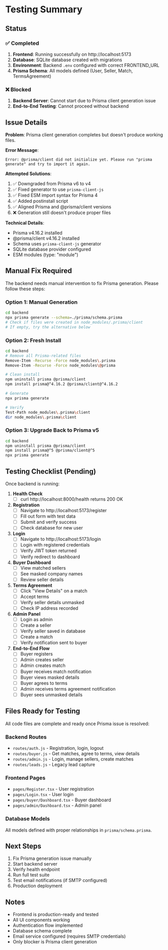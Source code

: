 # Testing Summary

## Status

### ✅ Completed
1. **Frontend**: Running successfully on http://localhost:5173
2. **Database**: SQLite database created with migrations
3. **Environment**: Backend `.env` configured with correct FRONTEND_URL
4. **Prisma Schema**: All models defined (User, Seller, Match, TermsAgreement)

### ❌ Blocked
1. **Backend Server**: Cannot start due to Prisma client generation issue
2. **End-to-End Testing**: Cannot proceed without backend

## Issue Details

**Problem**: Prisma client generation completes but doesn't produce working files.

**Error Message**:
```
Error: @prisma/client did not initialize yet. Please run "prisma generate" and try to import it again.
```

**Attempted Solutions**:
1. ✅ Downgraded from Prisma v6 to v4
2. ✅ Fixed generator to use `prisma-client-js`  
3. ✅ Fixed ESM import syntax for Prisma 4
4. ✅ Added postinstall script
5. ✅ Aligned Prisma and @prisma/client versions
6. ❌ Generation still doesn't produce proper files

**Technical Details**:
- Prisma v4.16.2 installed
- @prisma/client v4.16.2 installed
- Schema uses `prisma-client-js` generator
- SQLite database provider configured
- ESM modules (type: "module")

## Manual Fix Required

The backend needs manual intervention to fix Prisma generation. Please follow these steps:

### Option 1: Manual Generation
```bash
cd backend
npx prisma generate --schema=./prisma/schema.prisma
# Check if files were created in node_modules/.prisma/client
# If empty, try the alternative below
```

### Option 2: Fresh Install
```bash
cd backend
# Remove all Prisma-related files
Remove-Item -Recurse -Force node_modules\.prisma
Remove-Item -Recurse -Force node_modules\@prisma

# Clean install
npm uninstall prisma @prisma/client
npm install prisma@^4.16.2 @prisma/client@^4.16.2

# Generate
npx prisma generate

# Verify
Test-Path node_modules\.prisma\client
dir node_modules\.prisma\client
```

### Option 3: Upgrade Back to Prisma v5
```bash
cd backend
npm uninstall prisma @prisma/client
npm install prisma@^5 @prisma/client@^5
npx prisma generate
```

## Testing Checklist (Pending)

Once backend is running:

1. **Health Check**
   - [ ] curl http://localhost:8000/health returns 200 OK

2. **Registration**
   - [ ] Navigate to http://localhost:5173/register
   - [ ] Fill out form with test data
   - [ ] Submit and verify success
   - [ ] Check database for new user

3. **Login**
   - [ ] Navigate to http://localhost:5173/login
   - [ ] Login with registered credentials
   - [ ] Verify JWT token returned
   - [ ] Verify redirect to dashboard

4. **Buyer Dashboard**
   - [ ] View matched sellers
   - [ ] See masked company names
   - [ ] Review seller details

5. **Terms Agreement**
   - [ ] Click "View Details" on a match
   - [ ] Accept terms
   - [ ] Verify seller details unmasked
   - [ ] Check IP address recorded

6. **Admin Panel**
   - [ ] Login as admin
   - [ ] Create a seller
   - [ ] Verify seller saved in database
   - [ ] Create a match
   - [ ] Verify notification sent to buyer

7. **End-to-End Flow**
   - [ ] Buyer registers
   - [ ] Admin creates seller
   - [ ] Admin creates match
   - [ ] Buyer receives match notification
   - [ ] Buyer views masked details
   - [ ] Buyer agrees to terms
   - [ ] Admin receives terms agreement notification
   - [ ] Buyer sees unmasked details

## Files Ready for Testing

All code files are complete and ready once Prisma issue is resolved:

### Backend Routes
- `routes/auth.js` - Registration, login, logout
- `routes/buyer.js` - Get matches, agree to terms, view details
- `routes/admin.js` - Login, manage sellers, create matches
- `routes/leads.js` - Legacy lead capture

### Frontend Pages
- `pages/Register.tsx` - User registration
- `pages/Login.tsx` - User login
- `pages/buyer/Dashboard.tsx` - Buyer dashboard
- `pages/admin/Dashboard.tsx` - Admin panel

### Database Models
All models defined with proper relationships in `prisma/schema.prisma`.

## Next Steps

1. Fix Prisma generation issue manually
2. Start backend server
3. Verify health endpoint
4. Run full test suite
5. Test email notifications (if SMTP configured)
6. Production deployment

## Notes

- Frontend is production-ready and tested
- All UI components working
- Authentication flow implemented
- Database schema complete
- Email service configured (requires SMTP credentials)
- Only blocker is Prisma client generation

